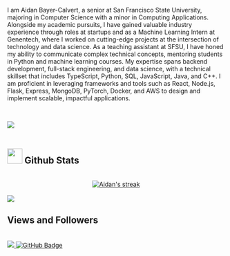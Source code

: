 <h1 align = "center">
</h1>


<br>

I am Aidan Bayer-Calvert, a senior at San Francisco State University, majoring in Computer Science with a minor in Computing Applications. Alongside my academic pursuits, I have gained valuable industry experience through roles at startups and as a Machine Learning Intern at Genentech, where I worked on cutting-edge projects at the intersection of technology and data science. As a teaching assistant at SFSU, I have honed my ability to communicate complex technical concepts, mentoring students in Python and machine learning courses. My expertise spans backend development, full-stack engineering, and data science, with a technical skillset that includes TypeScript, Python, SQL, JavaScript, Java, and C++. I am proficient in leveraging frameworks and tools such as React, Node.js, Flask, Express, MongoDB, PyTorch, Docker, and AWS to design and implement scalable, impactful applications.

<br>

<img src="https://user-images.githubusercontent.com/73097560/115834477-dbab4500-a447-11eb-908a-139a6edaec5c.gif"><br><br>

## <img src="https://media.giphy.com/media/iY8CRBdQXODJSCERIr/giphy.gif" width="35"><b> Github Stats </b>

<br>

<div align="center">
  <a href="https://github.com/abccodes/">
    <img title="🔥 Get streak stats for your profile at git.io/streak-stats" alt="Aidan's streak" src="https://github-readme-streak-stats.herokuapp.com/?user=abccodes&theme=black-ice&hide_border=true&stroke=0000&background=060A0CD0"/>
  </a>
</div>

<br>
<img src="https://user-images.githubusercontent.com/73097560/115834477-dbab4500-a447-11eb-908a-139a6edaec5c.gif">
<br>

## Views and Followers

<br>
<a href="https://github.com/Meghna-DAS/github-profile-views-counter">
    <img src="https://komarev.com/ghpvc/?username=abccodes">
</a>
<a href="https://github.com/abccodes?tab=followers"><img src="https://img.shields.io/github/followers/abccodes?label=Followers&style=social" alt="GitHub Badge"></a>
